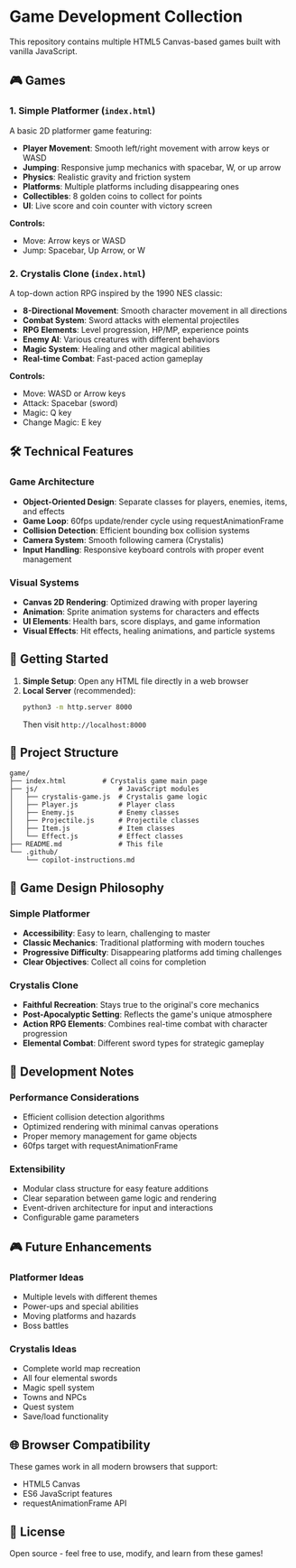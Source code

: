 # Game Development Collection

This repository contains multiple HTML5 Canvas-based games built with vanilla JavaScript.

## 🎮 Games

### 1. Simple Platformer (`index.html`)
A basic 2D platformer game featuring:
- **Player Movement**: Smooth left/right movement with arrow keys or WASD
- **Jumping**: Responsive jump mechanics with spacebar, W, or up arrow
- **Physics**: Realistic gravity and friction system
- **Platforms**: Multiple platforms including disappearing ones
- **Collectibles**: 8 golden coins to collect for points
- **UI**: Live score and coin counter with victory screen

**Controls:**
- Move: Arrow keys or WASD
- Jump: Spacebar, Up Arrow, or W

### 2. Crystalis Clone (`index.html`)
A top-down action RPG inspired by the 1990 NES classic:
- **8-Directional Movement**: Smooth character movement in all directions
- **Combat System**: Sword attacks with elemental projectiles
- **RPG Elements**: Level progression, HP/MP, experience points
- **Enemy AI**: Various creatures with different behaviors
- **Magic System**: Healing and other magical abilities
- **Real-time Combat**: Fast-paced action gameplay

**Controls:**
- Move: WASD or Arrow keys
- Attack: Spacebar (sword)
- Magic: Q key
- Change Magic: E key

## 🛠️ Technical Features

### Game Architecture
- **Object-Oriented Design**: Separate classes for players, enemies, items, and effects
- **Game Loop**: 60fps update/render cycle using requestAnimationFrame
- **Collision Detection**: Efficient bounding box collision systems
- **Camera System**: Smooth following camera (Crystalis)
- **Input Handling**: Responsive keyboard controls with proper event management

### Visual Systems
- **Canvas 2D Rendering**: Optimized drawing with proper layering
- **Animation**: Sprite animation systems for characters and effects
- **UI Elements**: Health bars, score displays, and game information
- **Visual Effects**: Hit effects, healing animations, and particle systems

## 🚀 Getting Started

1. **Simple Setup**: Open any HTML file directly in a web browser
2. **Local Server** (recommended): 
   ```bash
   python3 -m http.server 8000
   ```
   Then visit `http://localhost:8000`

## 📁 Project Structure

```
game/
├── index.html         # Crystalis game main page
├── js/                    # JavaScript modules
│   ├── crystalis-game.js  # Crystalis game logic
│   ├── Player.js          # Player class
│   ├── Enemy.js           # Enemy classes
│   ├── Projectile.js      # Projectile classes
│   ├── Item.js            # Item classes
│   └── Effect.js          # Effect classes
├── README.md              # This file
└── .github/
    └── copilot-instructions.md
```

## 🎯 Game Design Philosophy

### Simple Platformer
- **Accessibility**: Easy to learn, challenging to master
- **Classic Mechanics**: Traditional platforming with modern touches
- **Progressive Difficulty**: Disappearing platforms add timing challenges
- **Clear Objectives**: Collect all coins for completion

### Crystalis Clone
- **Faithful Recreation**: Stays true to the original's core mechanics
- **Post-Apocalyptic Setting**: Reflects the game's unique atmosphere
- **Action RPG Elements**: Combines real-time combat with character progression
- **Elemental Combat**: Different sword types for strategic gameplay

## 🔧 Development Notes

### Performance Considerations
- Efficient collision detection algorithms
- Optimized rendering with minimal canvas operations
- Proper memory management for game objects
- 60fps target with requestAnimationFrame

### Extensibility
- Modular class structure for easy feature additions
- Clear separation between game logic and rendering
- Event-driven architecture for input and interactions
- Configurable game parameters

## 🎮 Future Enhancements

### Platformer Ideas
- Multiple levels with different themes
- Power-ups and special abilities
- Moving platforms and hazards
- Boss battles

### Crystalis Ideas
- Complete world map recreation
- All four elemental swords
- Magic spell system
- Towns and NPCs
- Quest system
- Save/load functionality

## 🌐 Browser Compatibility

These games work in all modern browsers that support:
- HTML5 Canvas
- ES6 JavaScript features
- requestAnimationFrame API

## 📄 License

Open source - feel free to use, modify, and learn from these games!
